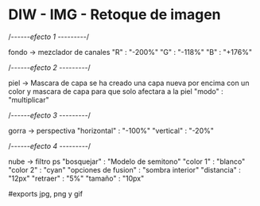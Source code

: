 # DIW - IMG - Retoque de imagen

/*------efecto 1 ---------*/

fondo -> mezclador de canales
"R" : "-200%"
"G" : "-118%"
"B" : "+176%"

/*------efecto 2 ---------*/

piel -> Mascara de capa
se ha creado una capa nueva por encima con un color 
y mascara de capa para que solo afectara a la piel
"modo" : "multiplicar"

/*------efecto 3 ---------*/

gorra -> perspectiva
"horizontal" : "-100%"
"vertical" : "-20%"

/*------efecto 4 ---------*/

nube -> filtro ps
"bosquejar" : "Modelo de semitono"
"color 1" : "blanco"
"color 2" : "cyan"
"opciones de fusion" : "sombra interior"
"distancia" : "12px"
"retraer" : "5%"
"tamaño" : "10px"



#exports jpg, png y gif